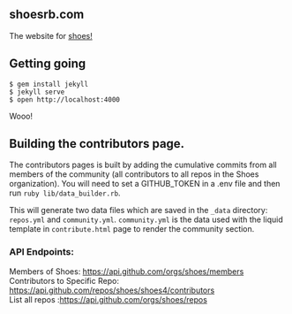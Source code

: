 ## shoesrb.com

The website for [shoes!](https://github.com/shoes/shoes)

## Getting going

```
$ gem install jekyll
$ jekyll serve
$ open http://localhost:4000
```

Wooo!

## Building the contributors page.
The contributors pages is built by adding the cumulative commits from all members of the community (all contributors to all repos in the Shoes organization).  You will need to set a GITHUB_TOKEN in a .env file and then run `ruby lib/data_builder.rb`.

This will generate two data files which are saved in the `_data` directory: `repos.yml` and `community.yml`.  `community.yml` is the data used with the liquid template in `contribute.html` page to render the community section.

### API Endpoints:
Members of Shoes: https://api.github.com/orgs/shoes/members  
Contributors to Specific Repo: https://api.github.com/repos/shoes/shoes4/contributors  
List all repos :https://api.github.com/orgs/shoes/repos  